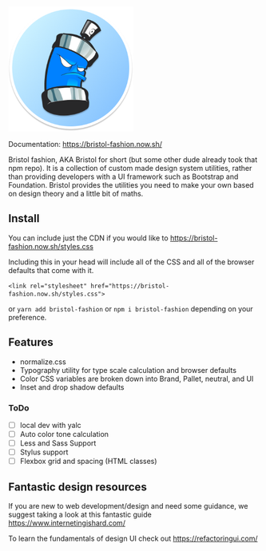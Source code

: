 <img src="https://raw.githubusercontent.com/maxmckenzie/bristol-fashion/master/src/images/logo.png" alt="Bristol fashion logo" width="250" height="250">

Documentation: https://bristol-fashion.now.sh/

Bristol fashion, AKA Bristol for short (but some other dude already took that npm repo). It is a collection of custom made design system utilities, rather than providing developers with a UI framework such as Bootstrap and Foundation. Bristol provides the utilities you need to make your own based on design theory and a little bit of maths.

## Install

You can include just the CDN if you would like to https://bristol-fashion.now.sh/styles.css

Including this in your head will include all of the CSS and all of the browser defaults that come with it.

```
<link rel="stylesheet" href="https://bristol-fashion.now.sh/styles.css">
```

or `yarn add bristol-fashion` or `npm i bristol-fashion` depending on your preference.

## Features

- normalize.css
- Typography utility for type scale calculation and browser defaults
- Color CSS variables are broken down into Brand, Pallet, neutral, and UI
- Inset and drop shadow defaults

### ToDo

- [ ] local dev with yalc
- [ ] Auto color tone calculation
- [ ] Less and Sass Support
- [ ] Stylus support
- [ ] Flexbox grid and spacing (HTML classes)

## Fantastic design resources

If you are new to web development/design and need some guidance, we suggest taking a look at this fantastic guide https://www.internetingishard.com/

To learn the fundamentals of design UI check out https://refactoringui.com/ 